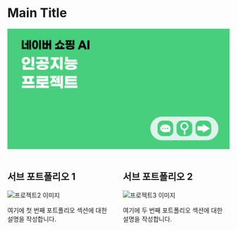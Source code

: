 # Main Title

[![메인 프로젝트 이미지](asdf2.png)](https://project3-ifdrd4gcvbvlma2kmtydw4.streamlit.app/)

<div style="display: flex; justify-content: space-between;">
<div style="width: 48%;">

## 서브 포트폴리오 1

![프로젝트2 이미지](project2.png)

여기에 첫 번째 포트폴리오 섹션에 대한 설명을 작성합니다.

</div>
<div style="width: 48%;">

## 서브 포트폴리오 2

![프로젝트3 이미지](project3.png)

여기에 두 번째 포트폴리오 섹션에 대한 설명을 작성합니다.

</div>
</div>
